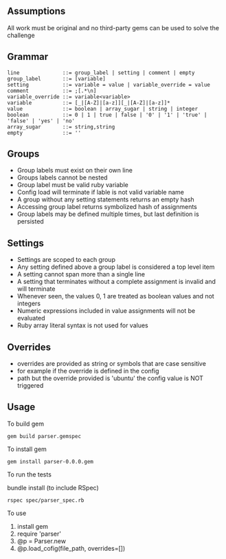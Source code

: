Assumptions
-----------
All work must be original and no third-party gems can be used to solve the challenge

Grammar
-------
```
line              ::= group_label | setting | comment | empty
group_label       ::= [variable]
setting           ::= variable = value | variable_override = value
comment           ::= ;[.*\n]
variable_override ::= variable<variable>
variable          ::= [_|[A-Z]|[a-z]][_|[A-Z]|[a-z]]*
value             ::= boolean | array_sugar | string | integer
boolean           ::= 0 | 1 | true | false | '0' | '1' | 'true' | 'false' | 'yes' | 'no'
array_sugar       ::= string,string
empty             ::= ''
```
Groups
-----
* Group labels must exist on their own line
* Groups labels cannot be nested
* Group label must be valid ruby variable
* Config load will terminate if lable is not valid variable name
* A group without any setting statements returns an empty hash
* Accessing group label returns symbolized hash of assignments
* Group labels may be defined multiple times, but last definition is persisted

Settings
--------
* Settings are scoped to each group
* Any setting defined above a group label is considered a top level item
* A setting cannot span more than a single line
* A setting that terminates without a complete assignment is invalid and will terminate
* Whenever seen, the values 0, 1 are treated as boolean values and not integers
* Numeric expressions included in value assignments will not be evaluated
* Ruby array literal syntax is not used for values

Overrides
---------
* overrides are provided as string or symbols that are case sensitive
* for example if the override is defined in the config
* path<Ubuntu> but the override provided is 'ubuntu' the config value is NOT triggered

Usage
-----
To build gem

`
gem build parser.gemspec
`

To install gem

`
gem install parser-0.0.0.gem
`

To run the tests

bundle install (to include RSpec)

`
rspec spec/parser_spec.rb
`

To use

1. install gem
1. require 'parser'
1. @p = Parser.new
1. @p.load_cofig(file_path, overrides=[])
